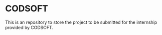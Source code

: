 # CODSOFT
This is an repository to store the project to be submitted for the internship provided by CODSOFT. 
